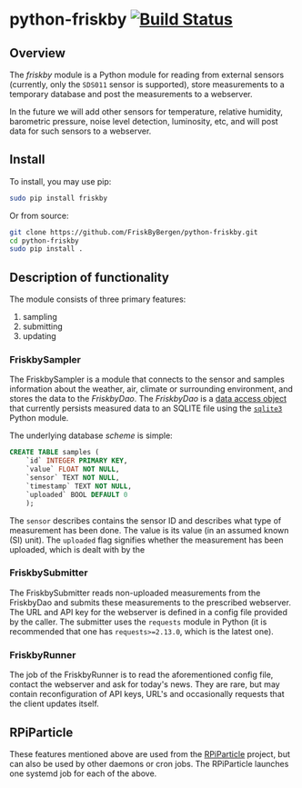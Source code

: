# python-friskby [![Build Status](https://travis-ci.org/FriskByBergen/python-friskby.svg?branch=master)](https://travis-ci.org/FriskByBergen/python-friskby)

## Overview

The _friskby_ module is a Python module for reading from external sensors
(currently, only the `SDS011` sensor is supported), store measurements to a
temporary database and post the measurements to a webserver.

In the future we will add other sensors for temperature, relative humidity,
barometric pressure, noise level detection, luminosity, etc, and will post data
for such sensors to a webserver.


## Install

To install, you may use pip:

```bash
sudo pip install friskby
```

Or from source:

```bash
git clone https://github.com/FriskByBergen/python-friskby.git
cd python-friskby
sudo pip install .
```

## Description of functionality

The module consists of three primary features:

1. sampling
2. submitting
3. updating

### FriskbySampler

The FriskbySampler is a module that connects to the sensor and samples
information about the weather, air, climate or surrounding environment, and
stores the data to the *FriskbyDao*.  The *FriskbyDao* is a [data access
object](https://en.wikipedia.org/wiki/Data_access_object) that currently
persists measured data to an SQLITE file using the
[`sqlite3`](https://docs.python.org/2/library/sqlite3.html) Python module.

The underlying database _scheme_ is simple:

```sql
CREATE TABLE samples (
    `id` INTEGER PRIMARY KEY,
    `value` FLOAT NOT NULL,
    `sensor` TEXT NOT NULL,
    `timestamp` TEXT NOT NULL,
    `uploaded` BOOL DEFAULT 0
    );
```

The `sensor` describes contains the sensor ID and describes what type of
measurement has been done.  The value is its value (in an assumed known (SI)
unit).  The `uploaded` flag signifies whether the measurement has been uploaded,
which is dealt with by the

### FriskbySubmitter

The FriskbySubmitter reads non-uploaded measurements from the FriskbyDao and
submits these measurements to the prescribed webserver.  The URL and API key for
the webserver is defined in a config file provided by the caller.  The submitter
uses the `requests` module in Python (it is recommended that one has
`requests>=2.13.0`, which is the latest one).

### FriskbyRunner

The job of the FriskbyRunner is to read the aforementioned config file, contact
the webserver and ask for today's news.  They are rare, but may contain
reconfiguration of API keys, URL's and occasionally requests that the client
updates itself.

## RPiParticle
These features mentioned above are used from the
[RPiParticle](https://github.com/FriskByBergen/RPiParticle) project, but can
also be used by other daemons or cron jobs.  The RPiParticle launches one
systemd job for each of the above.
